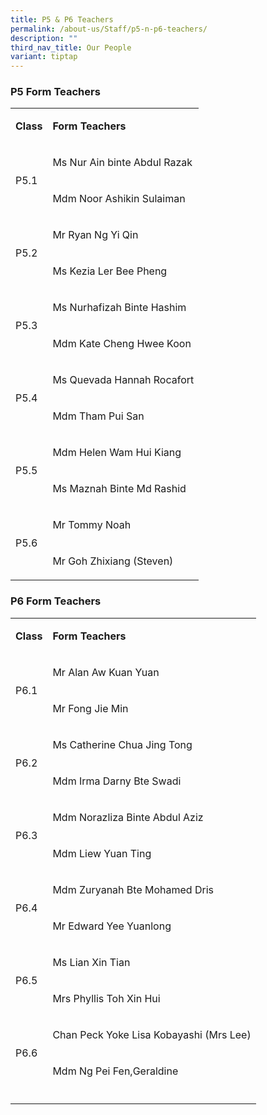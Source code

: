 ```yaml
---
title: P5 & P6 Teachers
permalink: /about-us/Staff/p5-n-p6-teachers/
description: ""
third_nav_title: Our People
variant: tiptap
---
```

<h3><strong>P5 Form Teachers</strong></h3>
<table style="minWidth: 50px">
<colgroup>
<col>
<col>
</colgroup>
<tbody>
<tr>
<td rowspan="1" colspan="1">
<p><strong>Class</strong> 
<br>
</p>
</td>
<td rowspan="1" colspan="1">
<p><strong>Form Teachers</strong> 
<br>
</p>
</td>
</tr>
<tr>
<td rowspan="2" colspan="1">
<p>P5.1</p>
</td>
<td rowspan="1" colspan="1">
<p>Ms Nur Ain binte Abdul Razak</p>
</td>
</tr>
<tr>
<td rowspan="1" colspan="1">
<p>Mdm Noor Ashikin Sulaiman</p>
</td>
</tr>
<tr>
<td rowspan="2" colspan="1">
<p>P5.2</p>
</td>
<td rowspan="1" colspan="1">
<p>Mr Ryan Ng Yi Qin</p>
</td>
</tr>
<tr>
<td rowspan="1" colspan="1">
<p>Ms Kezia Ler Bee Pheng</p>
</td>
</tr>
<tr>
<td rowspan="2" colspan="1">
<p>P5.3
<br>
</p>
</td>
<td rowspan="1" colspan="1">
<p>Ms Nurhafizah Binte Hashim</p>
</td>
</tr>
<tr>
<td rowspan="1" colspan="1">
<p>Mdm Kate Cheng Hwee Koon</p>
</td>
</tr>
<tr>
<td rowspan="2" colspan="1">
<p>P5.4
<br>
</p>
</td>
<td rowspan="1" colspan="1">
<p>Ms Quevada Hannah Rocafort</p>
</td>
</tr>
<tr>
<td rowspan="1" colspan="1">
<p>Mdm Tham Pui San</p>
</td>
</tr>
<tr>
<td rowspan="2" colspan="1">
<p>P5.5</p>
</td>
<td rowspan="1" colspan="1">
<p>Mdm Helen Wam Hui Kiang</p>
</td>
</tr>
<tr>
<td rowspan="1" colspan="1">
<p>Ms Maznah Binte Md Rashid</p>
</td>
</tr>
<tr>
<td rowspan="2" colspan="1">
<p>P5.6
<br>
</p>
</td>
<td rowspan="1" colspan="1">
<p>Mr Tommy Noah</p>
</td>
</tr>
<tr>
<td rowspan="1" colspan="1">
<p>Mr Goh Zhixiang (Steven)</p>
</td>
</tr>
</tbody>
</table>
<h3><strong>P6 Form Teachers</strong></h3>
<table style="minWidth: 50px">
<colgroup>
<col>
<col>
</colgroup>
<tbody>
<tr>
<td rowspan="1" colspan="1">
<p><strong>Class<br></strong>
</p>
</td>
<td rowspan="1" colspan="1">
<p><strong>Form Teachers</strong> 
<br>
</p>
</td>
</tr>
<tr>
<td rowspan="2" colspan="1">
<p>P6.1
<br>
</p>
</td>
<td rowspan="1" colspan="1">
<p>Mr Alan Aw Kuan Yuan</p>
</td>
</tr>
<tr>
<td rowspan="1" colspan="1">
<p>Mr Fong Jie Min</p>
</td>
</tr>
<tr>
<td rowspan="2" colspan="1">
<p>P6.2</p>
</td>
<td rowspan="1" colspan="1">
<p>Ms Catherine Chua Jing Tong</p>
</td>
</tr>
<tr>
<td rowspan="1" colspan="1">
<p>Mdm Irma Darny Bte Swadi</p>
</td>
</tr>
<tr>
<td rowspan="2" colspan="1">
<p>P6.3
<br>
</p>
</td>
<td rowspan="1" colspan="1">
<p>Mdm Norazliza Binte Abdul Aziz</p>
</td>
</tr>
<tr>
<td rowspan="1" colspan="1">
<p>Mdm Liew Yuan Ting</p>
</td>
</tr>
<tr>
<td rowspan="2" colspan="1">
<p>P6.4
<br>
</p>
</td>
<td rowspan="1" colspan="1">
<p>Mdm Zuryanah Bte Mohamed Dris</p>
</td>
</tr>
<tr>
<td rowspan="1" colspan="1">
<p>Mr Edward Yee Yuanlong</p>
</td>
</tr>
<tr>
<td rowspan="2" colspan="1">
<p>P6.5
<br>
</p>
</td>
<td rowspan="1" colspan="1">
<p>Ms Lian Xin Tian</p>
</td>
</tr>
<tr>
<td rowspan="1" colspan="1">
<p>Mrs Phyllis Toh Xin Hui</p>
</td>
</tr>
<tr>
<td rowspan="2" colspan="1">
<p>P6.6</p>
</td>
<td rowspan="1" colspan="1">
<p>Chan Peck Yoke Lisa Kobayashi (Mrs Lee)</p>
</td>
</tr>
<tr>
<td rowspan="1" colspan="1">
<p>Mdm Ng Pei Fen,Geraldine</p>
</td>
</tr>
<tr>
<td rowspan="1" colspan="1">
<p></p>
</td>
<td rowspan="1" colspan="1">
<p></p>
</td>
</tr>
</tbody>
</table>
<p></p>